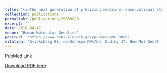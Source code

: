 ```yaml
---
title: "<i>The next generation of precision medicine: observational studies, electronic health records, biobanks and continuous monitoring</i>"
collection: publications
permalink: /publications/29659828
excerpt: "" 
date: 2018-04-17
venue: "Human Molecular Genetics"
paperurl: 'https://www.ncbi.nlm.nih.gov/pubmed/29659828'
citation: "Glicksberg BS, <b>Johnson KW</b>, Dudley JT. Hum Mol Genet. 2018 May 1;27(R1):R56-R62. doi: 10.1093/hmg/ddy114. PubMed ID: 29659828"
---
```


[PubMed Link](https://www.ncbi.nlm.nih.gov/pubmed/29659828)

[Download PDF here](https://kippjohnson.com/files/29659828.pdf)

